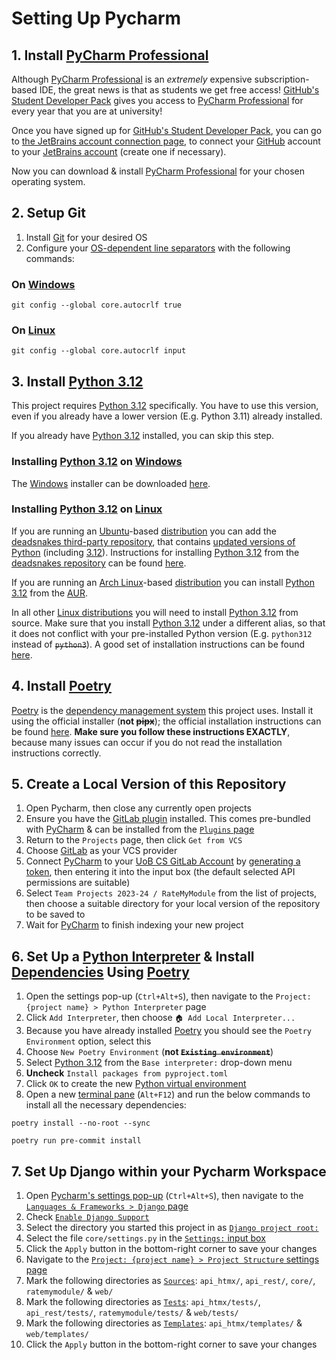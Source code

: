 # Setting Up Pycharm

## 1. Install [PyCharm Professional](https://jetbrains.com/pycharm)

Although [PyCharm Professional](https://jetbrains.com/pycharm)
is an *extremely* expensive subscription-based IDE,
the great news is that as students we get free access!
[GitHub's Student Developer Pack](https://education.github.com/pack) gives you access
to [PyCharm Professional](https://jetbrains.com/pycharm)
for every year that you are at university!

Once you have signed up for [GitHub's Student Developer Pack](https://education.github.com/pack),
you can go to [the JetBrains account connection page](https://jetbrains.com/student/?authMethod=github),
to connect your [GitHub](https://github.com/account) account to your [JetBrains account](https://account.jetbrains.com)
(create one if necessary).

Now you can download & install [PyCharm Professional](https://jetbrains.com/pycharm/download)
for your chosen operating system.

## 2. Setup Git

1. Install [Git](https://git-scm.com) for your desired OS
2. Configure your [OS-dependent line separators](https://wikipedia.org/wiki/Newline#Representation)
with the following commands:

### On [Windows](https://wikipedia.org/wiki/Microsoft_Windows)

```shell
git config --global core.autocrlf true
```

### On [Linux](https://wikipedia.org/wiki/Linux)

```shell
git config --global core.autocrlf input
```

## 3. Install [Python 3.12](https://python.org/downloads/release/python-3122)

This project requires [Python 3.12](https://python.org/downloads/release/python-3122)
specifically.
You have to use this version, even if you already have a lower version (E.g. Python 3.11)
already installed.

If you already have [Python 3.12](https://python.org/downloads/release/python-3122) installed,
you can skip this step.

### Installing [Python 3.12](https://python.org/downloads/release/python-3122) on [Windows](https://wikipedia.org/wiki/Microsoft_Windows)

The [Windows](https://wikipedia.org/wiki/Microsoft_Windows) installer can be downloaded [here](https://python.org/ftp/python/3.12.2/python-3.12.2-amd64.exe).

### Installing [Python 3.12](https://python.org/downloads/release/python-3122) on [Linux](https://wikipedia.org/wiki/Linux)

If you are running an [Ubuntu](https://ubuntu.com)-based [distribution](https://wikipedia.org/wiki/Linux_distribution)
you can add the [deadsnakes third-party repository](https://launchpad.net/~deadsnakes/+archive/ubuntu/ppa),
that contains [updated versions of Python](https://launchpad.net/~deadsnakes/+archive/ubuntu/ppa/+packages)
(including [3.12](https://launchpad.net/~deadsnakes/+archive/ubuntu/ppa/+packages#pub15420947-expander)).
Instructions for installing [Python 3.12](https://launchpad.net/~deadsnakes/+archive/ubuntu/ppa/+packages#pub15420947-expander)
from the [deadsnakes repository](https://launchpad.net/~deadsnakes/+archive/ubuntu/ppa)
can be found [here](https://makeuseof.com/install-python-ubuntu#use-deadsnakes-ppa-to-install-python-3-12-on-ubuntu).

If you are running an [Arch Linux](https://archlinux.org)-based [distribution](https://wikipedia.org/wiki/Linux_distribution)
you can install [Python 3.12](https://aur.archlinux.org/packages/python312) from the [AUR](https://wiki.archlinux.org/title/AUR).

In all other [Linux distributions](https://wikipedia.org/wiki/Linux_distribution)
you will need to install [Python 3.12](https://python.org/downloads/release/python-3122)
from source.
Make sure that you install [Python 3.12](https://python.org/downloads/release/python-3122)
under a different alias, so that it does not conflict with your pre-installed Python version
(E.g. `python312` instead of ~~`python3`~~).
A good set of installation instructions can be found [here](https://aruljohn.com/blog/install-python#download-python-3122-source).

## 4. Install [Poetry](https://python-poetry.org)

[Poetry](https://python-poetry.org) is the [dependency management system](https://python-poetry.org/docs/managing-dependencies)
this project uses.
Install it using the official installer (**not ~~pipx~~**);
the official installation instructions can be found [here](https://python-poetry.org/docs#installing-with-the-official-installer).
**Make sure you follow these instructions EXACTLY**,
because many issues can occur if you do not read the installation instructions correctly.

## 5. Create a Local Version of this Repository

1. Open Pycharm, then close any currently open projects
2. Ensure you have the [GitLab plugin](https://plugins.jetbrains.com/plugin/22857-gitlab)
installed.
This comes pre-bundled with [PyCharm](https://jetbrains.com/pycharm)
& can be installed from the [`Plugins` page](https://plugins.jetbrains.com/pycharm)
3. Return to the `Projects` page, then click `Get from VCS`
4. Choose [GitLab](https://plugins.jetbrains.com/plugin/22857-gitlab) as your VCS provider
5. Connect [PyCharm](https://jetbrains.com/pycharm) to your [UoB CS GitLab Account](https://git.cs.bham.ac.uk/-/profile)
by [generating a token](https://git.cs.bham.ac.uk/-/user_settings/personal_access_tokens),
then entering it into the input box (the default selected API permissions are suitable)
6. Select `Team Projects 2023-24 / RateMyModule` from the list of projects,
then choose a suitable directory for your local version of the repository to be saved to
7. Wait for [PyCharm](https://jetbrains.com/pycharm) to finish indexing your new project

<!-- pyml disable-next-line line-length-->
## 6. Set Up a [Python Interpreter](https://jetbrains.com/help/pycharm/configuring-python-interpreter.html) & Install [Dependencies](https://python-poetry.org/docs/managing-dependencies) Using [Poetry](https://python-poetry.org)

1. Open the settings pop-up (`Ctrl+Alt+S`),
then navigate to the `Project: {project name} > Python Interpreter` page
2. Click `Add Interpreter`, then choose `🏠 Add Local Interpreter...`
3. Because you have already installed [Poetry]([Poetry](https://python-poetry.org))
you should see the `Poetry Environment` option, select this
4. Choose `New Poetry Environment` (**not ~~`Existing environment`~~**)
5. Select [Python 3.12](https://python.org/downloads/release/python-3122)
from the `Base interpreter:` drop-down menu
6. **Uncheck** `Install packages from pyproject.toml`
7. Click `OK` to create the new [Python virtual environment](https://realpython.com/python-virtual-environments-a-primer#what-is-a-python-virtual-environment)
8. Open a new [terminal pane](https://jetbrains.com/help/pycharm/terminal-emulator.html)
(`Alt+F12`) and run the below commands to install all the necessary dependencies:

```shell
poetry install --no-root --sync
```

```shell
poetry run pre-commit install
```

## 7. Set Up Django within your Pycharm Workspace

1. Open [Pycharm's settings pop-up](https://jetbrains.com/help/pycharm/settings-preferences-dialog.html)
(`Ctrl+Alt+S`),
then navigate to the [`Languages & Frameworks > Django` page](https://jetbrains.com/help/pycharm/django-support.html)
2. Check [`Enable Django Support`](https://jetbrains.com/help/pycharm/django-support.html#b67b4fb4)
3. Select the directory you started this project in as [`Django project root:`](https://jetbrains.com/help/pycharm/django-support.html#b67b4fb4)
4. Select the file `core/settings.py` in the [`Settings:` input box](https://jetbrains.com/help/pycharm/django-support.html#b67b4fb4)
5. Click the `Apply` button in the bottom-right corner to save your changes
6. Navigate to the [`Project: {project name} > Project Structure` settings page](https://jetbrains.com/help/pycharm/project-structure-dialog.html)
7. Mark the following directories as [`Sources`](https://jetbrains.com/help/pycharm/project-structure-dialog.html#dc5370fc):
`api_htmx/`, `api_rest/`, `core/`, `ratemymodule/` & `web/`
8. Mark the following directories as [`Tests`](https://jetbrains.com/help/pycharm/project-structure-dialog.html#dc5370fc):
`api_htmx/tests/`, `api_rest/tests/`, `ratemymodule/tests/` & `web/tests/`
9. Mark the following directories as [`Templates`](https://jetbrains.com/help/pycharm/project-structure-dialog.html#dc5370fc):
`api_htmx/templates/` & `web/templates/`
10. Click the `Apply` button in the bottom-right corner to save your changes
